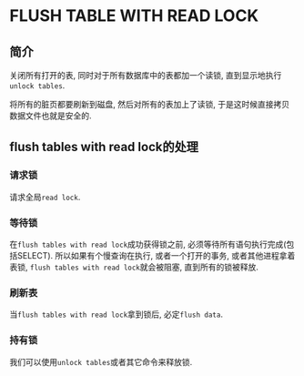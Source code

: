 # FLUSH TABLE WITH READ LOCK

## 简介

关闭所有打开的表, 同时对于所有数据库中的表都加一个读锁, 直到显示地执行`unlock tables`.

将所有的脏页都要刷新到磁盘, 然后对所有的表加上了读锁, 于是这时候直接拷贝数据文件也就是安全的.

## flush tables with read lock的处理

### 请求锁

请求全局`read lock`.

### 等待锁

在`flush tables with read lock`成功获得锁之前, 必须等待所有语句执行完成(包括SELECT). 所以如果有个慢查询在执行, 或者一个打开的事务, 或者其他进程拿着表锁, `flush tables with read lock`就会被阻塞, 直到所有的锁被释放. 

### 刷新表

当`flush tables with read lock`拿到锁后, 必定`flush data`.

### 持有锁

我们可以使用`unlock tables`或者其它命令来释放锁.